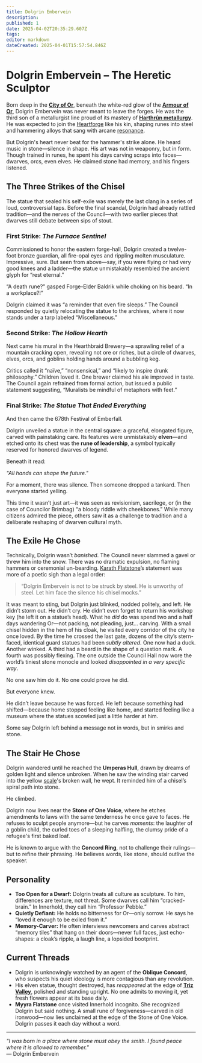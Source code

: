 ```yaml
---
title: Dolgrin Embervein
description: 
published: 1
date: 2025-04-02T20:35:29.607Z
tags: 
editor: markdown
dateCreated: 2025-04-01T15:57:54.846Z
---
```


# Dolgrin Embervein – The Heretic Sculptor

Born deep in the **[City of Or](/location/settlement/city/city-of-or.md)**, beneath the white-red glow of the **[Armour of Or](/location/scale/armour-of-or.md)**, Dolgrin Embervein was never meant to leave the forges. He was the third son of a metallurgist line proud of its mastery of **[Harthrûn metallurgy](/profession/harthrûn-metallurgy.md)**. He was expected to join the [Heartforge](/location/settlement/city/city-of-or/heartforge.md) like his kin, shaping runes into steel and hammering alloys that sang with arcane [resonance](/structure/mechanic/resonance.md).

But Dolgrin's heart never beat for the hammer's strike alone. He heard music in stone—silence in shape. His art was not in weaponry, but in form. Though trained in runes, he spent his days carving scraps into faces—dwarves, orcs, even elves. He claimed stone had memory, and his fingers listened.

## The Three Strikes of the Chisel

The statue that sealed his self-exile was merely the last clang in a series of loud, controversial taps. Before the final scandal, Dolgrin had already rattled tradition—and the nerves of the Council—with two earlier pieces that dwarves still debate between sips of stout.

### First Strike: *The Furnace Sentinel*  
Commissioned to honor the eastern forge-hall, Dolgrin created a twelve-foot bronze guardian, all fire-opal eyes and rippling molten musculature. Impressive, sure. But seen from above—say, if you were flying or had very good knees and a ladder—the statue unmistakably resembled the ancient glyph for “rest eternal.”

“A death rune?” gasped Forge-Elder Baldrik while choking on his beard. “In a workplace?!”

Dolgrin claimed it was “a reminder that even fire sleeps.” The Council responded by quietly relocating the statue to the archives, where it now stands under a tarp labeled “Miscellaneous.”

### Second Strike: *The Hollow Hearth*  
Next came his mural in the Hearthbraid Brewery—a sprawling relief of a mountain cracking open, revealing not ore or riches, but a circle of dwarves, elves, orcs, and goblins holding hands around a bubbling keg.

Critics called it “naïve,” “nonsensical,” and “likely to inspire drunk philosophy.” Children loved it. One brewer claimed his ale improved in taste. The Council again refrained from formal action, but issued a public statement suggesting, “Muralists be mindful of metaphors with feet.”

### Final Strike: *The Statue That Ended Everything*  
And then came the 678th Festival of Emberfall.

Dolgrin unveiled a statue in the central square: a graceful, elongated figure, carved with painstaking care. Its features were unmistakably **elven**—and etched onto its chest was the **rune of leadership**, a symbol typically reserved for honored dwarves of legend.

Beneath it read:

*"All hands can shape the future."*

For a moment, there was silence.
Then someone dropped a tankard.
Then everyone started yelling.

This time it wasn’t just art—it was seen as revisionism, sacrilege, or (in the case of Councilor Brimbag) “a bloody riddle with cheekbones.” While many citizens admired the piece, others saw it as a challenge to tradition and a deliberate reshaping of dwarven cultural myth.

## The Exile He Chose

Technically, Dolgrin wasn’t *banished*. The Council never slammed a gavel or threw him into the snow. There was no dramatic expulsion, no flaming hammers or ceremonial un-bearding. [Karath Flatstone](/location/settlement/city/city-of-or/local/karath-flatstone.md)’s statement was more of a poetic sigh than a legal order:

> “Dolgrin Embervein is not to be struck by steel. He is unworthy of steel. Let him face the silence his chisel mocks.”

It was meant to sting, but Dolgrin just blinked, nodded politely, and left. He didn’t storm out. He didn’t cry. He didn’t even forget to return his workshop key (he left it on a statue’s head). What he *did* do was spend two and a half days wandering Or—not packing, not pleading, just... carving. With a small chisel hidden in the hem of his cloak, he visited every corridor of the city he once loved. By the time he crossed the last gate, dozens of the city’s stern-faced, identical guard statues had been *subtly altered*. One now had a duck. Another winked. A third had a beard in the shape of a question mark. A fourth was possibly flexing. The one outside the Council Hall now wore the world’s tiniest stone monocle and looked *disappointed in a very specific way*.

No one saw him do it. No one could prove he did.

But everyone knew.

He didn’t leave because he was forced. He left because something had shifted—because home stopped feeling like home, and started feeling like a museum where the statues scowled just a little harder at him.

Some say Dolgrin left behind a message not in words, but in smirks and stone.

## The Stair He Chose

Dolgrin wandered until he reached the **Umperas Hull**, drawn by dreams of golden light and silence unbroken. When he saw the winding stair carved into the yellow [scale](/location/scale.md)'s broken wall, he wept. It reminded him of a chisel’s spiral path into stone.

He climbed.

Dolgrin now lives near the **Stone of One Voice**, where he etches amendments to laws with the same tenderness he once gave to faces. He refuses to sculpt people anymore—but he carves *moments*: the laughter of a goblin child, the curled toes of a sleeping halfling, the clumsy pride of a refugee's first baked loaf.

He is known to argue with the **Concord Ring**, not to challenge their rulings—but to refine their phrasing. He believes words, like stone, should outlive the speaker.

## Personality

- **Too Open for a Dwarf:** Dolgrin treats all culture as sculpture. To him, differences are texture, not threat. Some dwarves call him “cracked-brain.” In Innerhold, they call him “Professor Pebble.”
- **Quietly Defiant:** He holds no bitterness for Or—only sorrow. He says he “loved it enough to be exiled from it.”
- **Memory-Carver:** He often interviews newcomers and carves abstract “memory tiles” that hang on their doors—never full faces, just echo-shapes: a cloak’s ripple, a laugh line, a lopsided bootprint.

## Current Threads

- Dolgrin is unknowingly watched by an agent of the **Oblique Concord**, who suspects his quiet ideology is more contagious than any revolution.
- His elven statue, thought destroyed, has *reappeared* at the edge of **[Triz Valley](/location/settlement/city/triz-valley.md)**, polished and standing upright. No one admits to moving it, yet fresh flowers appear at its base daily.
- **Myyra Flatstone** once visited Innerhold incognito. She recognized Dolgrin but said nothing. A small rune of forgiveness—carved in old ironwood—now lies unclaimed at the edge of the Stone of One Voice. Dolgrin passes it each day without a word.

---

*"I was born in a place where stone must obey the smith. I found peace where it is allowed to remember."*  
— Dolgrin Embervein
